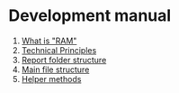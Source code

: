 # Development manual

1. [What is "RAM"][1]
2. [Technical Principles][2]
3. [Report folder structure][3]
4. [Main file structure][4]
5. [Helper methods][5]


[1]:https://github.com/rocketgraph/sdk-php/blob/master/doc/RAM.md
[2]:https://github.com/rocketgraph/sdk-php/blob/master/doc/PRINCIPLES.md
[3]:https://github.com/rocketgraph/sdk-php/blob/master/doc/FOLDER.md
[4]:https://github.com/rocketgraph/sdk-php/blob/master/doc/FILES.md
[5]:https://github.com/rocketgraph/sdk-php/blob/master/doc/METHODS.md